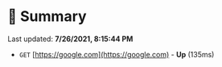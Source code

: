# 📖 Summary
Last updated: **7/26/2021, 8:15:44 PM**

- `GET` [https://google.com](https://google.com) - **Up** (135ms)
